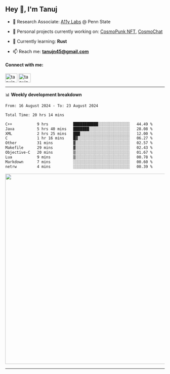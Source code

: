 <h2>Hey 👋, I'm Tanuj</h2>

- 🔬 Research Associate: [A11y Labs](https://a11y.ist.psu.edu/) @ Penn State 

- 🔭 Personal projects currently working on: [CosmoPunk NFT](https://github.com/tanujn45/CosmoNFT), [CosmoChat](https://github.com/tanujn45/CosmoChat)

- 🌱 Currently learning: **Rust**

- 📫 Reach me: **tanujn45@gmail.com**

<h4 align="left">Connect with me:</h4>
<p align="left">
<a href="https://twitter.com/tanujn45" target="blank"><img align="center" src="https://raw.githubusercontent.com/rahuldkjain/github-profile-readme-generator/master/src/images/icons/Social/twitter.svg" alt="tanujn45" height="28" width="38" /></a>
<a href="https://linkedin.com/in/tanujn45" target="blank"><img align="center" src="https://raw.githubusercontent.com/rahuldkjain/github-profile-readme-generator/master/src/images/icons/Social/linked-in-alt.svg" alt="tanujn45" height="28" width="38" /></a>
</p>

-------

📊 **Weekly development breakdown**
<!--START_SECTION:waka-->

```txt
From: 16 August 2024 - To: 23 August 2024

Total Time: 20 hrs 14 mins

C++           9 hrs           ███████████░░░░░░░░░░░░░░   44.49 %
Java          5 hrs 40 mins   ███████░░░░░░░░░░░░░░░░░░   28.08 %
XML           2 hrs 25 mins   ███░░░░░░░░░░░░░░░░░░░░░░   12.00 %
C             1 hr 16 mins    █▓░░░░░░░░░░░░░░░░░░░░░░░   06.27 %
Other         31 mins         ▓░░░░░░░░░░░░░░░░░░░░░░░░   02.57 %
Makefile      29 mins         ▓░░░░░░░░░░░░░░░░░░░░░░░░   02.43 %
Objective-C   20 mins         ▒░░░░░░░░░░░░░░░░░░░░░░░░   01.67 %
Lua           9 mins          ▒░░░░░░░░░░░░░░░░░░░░░░░░   00.78 %
Markdown      7 mins          ░░░░░░░░░░░░░░░░░░░░░░░░░   00.60 %
netrw         4 mins          ░░░░░░░░░░░░░░░░░░░░░░░░░   00.39 %
```

<!--END_SECTION:waka-->

<img src="https://wakatime.com/share/@018e9abd-1aa4-4aa6-9db7-5ca3b999e810/4650b67a-98aa-46b4-b598-3d8a2451f0df.svg" width="600"/>

-------
